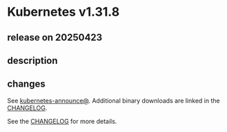 # Kubernetes v1.31.8

## release on 20250423
## description
## changes
See <a href="https://groups.google.com/forum/#!forum/kubernetes-announce" rel="nofollow">kubernetes-announce@</a>. Additional binary downloads are linked in the <a href="https://github.com/kubernetes/kubernetes/blob/master/CHANGELOG/CHANGELOG-1.31.md">CHANGELOG</a>.

See the <a href="https://github.com/kubernetes/kubernetes/blob/master/CHANGELOG/CHANGELOG-1.31.md">CHANGELOG</a> for more details.

